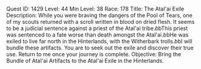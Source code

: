 Quest ID: 1429
Level: 44
Min Level: 38
Race: 178
Title: The Atal'ai Exile
Description: While you were braving the dangers of the Pool of Tears, one of my scouts returned with a scroll written in blood on dried flesh. It seems to be a judicial sentence against a priest of the Atal'ai tribe.$b$bThis priest was sentenced to a fate worse than death amongst the Atal'ai.$b$bHe was exiled to live far north in the Hinterlands, with the Witherbark trolls.$b$bI will bundle these artifacts. You are to seek out the exile and discover their true use. Return to me once your journey is complete.
Objective: Bring the Bundle of Atal'ai Artifacts to the Atal'ai Exile in the Hinterlands.
